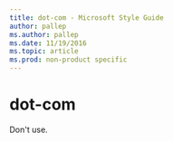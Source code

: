 ```yaml
---
title: dot-com - Microsoft Style Guide
author: pallep
ms.author: pallep
ms.date: 11/19/2016
ms.topic: article
ms.prod: non-product specific
---
```


# dot-com

Don't use.
